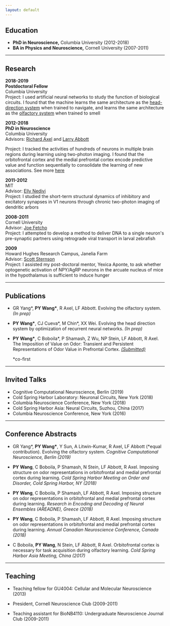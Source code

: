 ```yaml
---
layout: default
---
```


## Education

* **PhD in Neuroscience,** Columbia University (2012-2018)
* **BA in Physics and Neuroscience,** Cornell University (2007-2011)

___
## Research

__2018-2019__<br/>
__Postdoctoral Fellow__<br/>
Columbia University<br/>
Project: I used artificial neural networks to study the function of biological circuits. I found that the machine learns the same architecture as the [head-direction system](/head_direction.md) when trained to navigate, and learns the same architecture as the [olfactory system](/olfaction_evolution.md) when trained to smell

__2012-2018__<br/>
__PhD in Neuroscience__<br/>
Columbia University<br/>
Advisors:
[Richard Axel](https://zuckermaninstitute.columbia.edu/richard-axel-md) and
[Larry Abbott](https://zuckermaninstitute.columbia.edu/larry-f-abbott-phd)

Project: I tracked the activities of hundreds of neurons in multiple brain regions during learning using two-photon imaging. I found that the orbitofrontal cortex and the medial prefrontal cortex encode predictive value and function sequentially to consolidate the learning of new associations. See more [here](/project.md)

__2011-2012__<br/>
MIT<br/>
Advisor: [Elly Nedivi](https://nedivilab.mit.edu/) <br/>
Project: I studied the short-term structural dynamics of inhibitory and excitatory synapses in V1 neurons through chronic two-photon imaging of dendritic arbors

__2008-2011__<br/>
Cornell University<br/>
Advisor: [Joe Fetcho](http://pages.nbb.cornell.edu/neurobio/Fetcho/)<br/>
Project: I attempted to develop a method to deliver DNA to a single neuron's pre-synaptic partners using retrograde viral transport in larval zebrafish

__2009__<br/>
Howard Hughes Research Campus, Janelia Farm<br/>
Advisor: [Scott Sternson](https://www.janelia.org/lab/sternson-lab)<br/>
Project: I assisted my post-doctoral mentor, Yexica Aponte, to ask whether optogenetic activation of NPY/AgRP neurons in the arcuate nucleus of mice in the hypothalamus is sufficient to induce hunger

___
## Publications

* GR Yang\*, **PY Wang\***, R Axel, LF Abbott. Evolving the olfactory system. *(In prep)*

* **PY Wang\***, CJ Cueva\*, M Chin\*, XX Wei. Evolving the head direction system by optimization of recurrent neural networks. *(In prep)*

* **PY Wang\***, C Boboila\*, P Shamash, Z Wu, NP Stein, LF Abbott, R Axel. The Imposition of Value on Odor: Transient and Persistent Representations of Odor Value in Prefrontal Cortex. [*(Submitted)*](https://www.biorxiv.org/content/10.1101/753426v1)

  \*co-first

___
## Invited Talks

* Cognitive Computational Neuroscience, Berlin (2019)
* Cold Spring Harbor Laboratory: Neuronal Circuits, New York (2018)
* Columbia Neuroscience Conference, New York (2018)
* Cold Spring Harbor Asia: Neural Circuits, Suzhou, China (2017)
* Columbia Neuroscience Conference, New York (2016)

___
## Conference Abstracts

* GR Yang\*, **PY Wang\***, Y Sun, A Litwin-Kumar, R Axel, LF Abbott (\*equal contribution). Evolving the olfactory system. *Cognitive Computational Neuroscience, Berlin (2019)*

* **PY Wang**, C Boboila, P Shamash, N Stein, LF Abbott, R Axel. Imposing structure on odor representations in orbitofrontal and medial prefrontal cortex during learning. *Cold Spring Harbor Meeting on Order and Disorder, Cold Spring Harbor, NY (2018)*

* **PY Wang**, C Boboila, P Shamash, LF Abbott, R Axel. Imposing structure on odor representations in orbitofrontal and medial prefrontal cortex during learning. *Research in Encoding and Decoding of Neural Ensembles (AREADNE), Greece (2018)*

* **PY Wang**, C Boboila, P Shamash, LF Abbott, R Axel. Imposing structure on odor representations in orbitofrontal and medial prefrontal cortex during learning. *Annual Canadian Neuroscience Conference, Canada (2018)*

* C Boboila, **PY Wang**, N Stein, LF Abbott, R Axel. Orbitofrontal cortex is necessary for task acquisition during olfactory learning. *Cold Spring Harbor Asia Meeting, China (2017)*

___
## Teaching

* Teaching fellow for GU4004: Cellular and Molecular Neuroscience (2013)

* President, Cornell Neuroscience Club (2009-2011)

* Teaching assistant for BioNB4110: Undergraduate Neuroscience Journal Club  (2009-2011)
